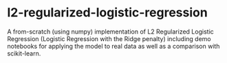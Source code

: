 # l2-regularized-logistic-regression
A from-scratch (using numpy) implementation of L2 Regularized Logistic Regression (Logistic Regression with the Ridge penalty) including demo notebooks for applying the model to real data as well as a comparison with scikit-learn.
